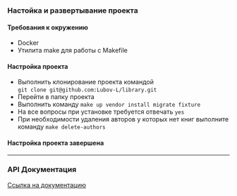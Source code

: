 ### Настойка и развертывание проекта

#### Требования к окружению

- Docker
- Утилита make для работы с Makefile

#### Настройка проекта
- Выполнить клонирование проекта командой  
  ``git clone git@github.com:Lubov-L/library.git``
- Перейти в папку проекта
- Выполнить команду ``make up vendor install migrate fixture``
- На все вопросы при установке требуется отвечать ``yes``
- При необходимости удаления авторов у которых нет книг выполните команду ``make delete-authors``

#### Настройка проекта завершена

---

### API Документация
[Ссылка на документацию](https://documenter.getpostman.com/view/27410151/2s9YeK5Arv)
